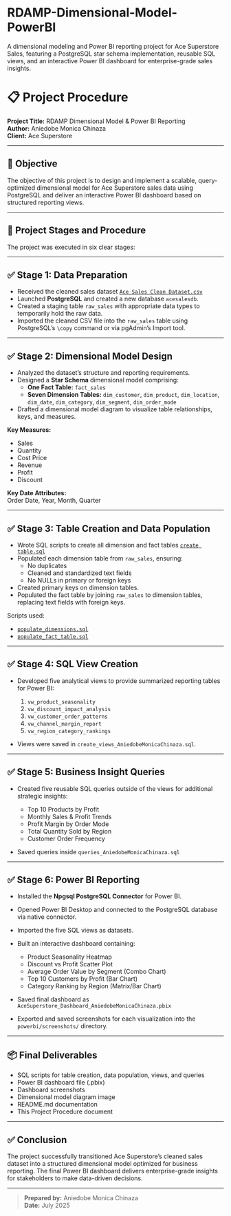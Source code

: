 # RDAMP-Dimensional-Model-PowerBI
A dimensional modeling and Power BI reporting project for Ace Superstore Sales, featuring a PostgreSQL star schema implementation, reusable SQL views, and an interactive Power BI dashboard for enterprise-grade sales insights.


# 📋 Project Procedure  
**Project Title:** RDAMP Dimensional Model & Power BI Reporting  
**Author:** Aniedobe Monica Chinaza  
**Client:** Ace Superstore  

---

## 📖 Objective  

The objective of this project is to design and implement a scalable, query-optimized dimensional model for Ace Superstore sales data using PostgreSQL and deliver an interactive Power BI dashboard based on structured reporting views.  

---

## 📌 Project Stages and Procedure  

The project was executed in six clear stages:

---

## ✅ Stage 1: Data Preparation  

- Received the cleaned sales dataset [`Ace Sales Clean Dataset.csv`](https://github.com/MonicaAniedobe/RDAMP-Dimensional-Model-PowerBI/blob/main/Ace%20Sales%20Clean%20Dataset.csv.csv)
- Launched **PostgreSQL** and created a new database `acesalesdb`.
- Created a staging table `raw_sales` with appropriate data types to temporarily hold the raw data.
- Imported the cleaned CSV file into the `raw_sales` table using PostgreSQL’s `\copy` command or via pgAdmin’s Import tool.

---

## ✅ Stage 2: Dimensional Model Design  

- Analyzed the dataset’s structure and reporting requirements.
- Designed a **Star Schema** dimensional model comprising:
  - **One Fact Table:** `fact_sales`
  - **Seven Dimension Tables:** `dim_customer`, `dim_product`, `dim_location`, `dim_date`, `dim_category`, `dim_segment`, `dim_order_mode`
- Drafted a dimensional model diagram to visualize table relationships, keys, and measures.

**Key Measures:**
- Sales
- Quantity
- Cost Price
- Revenue
- Profit
- Discount  

**Key Date Attributes:**  
Order Date, Year, Month, Quarter

---

## ✅ Stage 3: Table Creation and Data Population  

- Wrote SQL scripts to create all dimension and fact tables [`create table.sql`](https://github.com/MonicaAniedobe/RDAMP-Dimensional-Model-PowerBI/blob/main/Table%20scripts.sql)
- Populated each dimension table from `raw_sales`, ensuring:
  - No duplicates
  - Cleaned and standardized text fields
  - No NULLs in primary or foreign keys
- Created primary keys on dimension tables.
- Populated the fact table by joining `raw_sales` to dimension tables, replacing text fields with foreign keys.

Scripts used:
- [`populate_dimensions.sql`](https://github.com/MonicaAniedobe/RDAMP-Dimensional-Model-PowerBI/blob/main/Dimension%20Table.sql)
- [`populate_fact_table.sql`](https://github.com/MonicaAniedobe/RDAMP-Dimensional-Model-PowerBI/blob/main/Fact%20table.sql)

---

## ✅ Stage 4: SQL View Creation  

- Developed five analytical views to provide summarized reporting tables for Power BI:
  1. `vw_product_seasonality`
  2. `vw_discount_impact_analysis`
  3. `vw_customer_order_patterns`
  4. `vw_channel_margin_report`
  5. `vw_region_category_rankings`

- Views were saved in `create_views_AniedobeMonicaChinaza.sql`.

---

## ✅ Stage 5: Business Insight Queries  

- Created five reusable SQL queries outside of the views for additional strategic insights:
  - Top 10 Products by Profit
  - Monthly Sales & Profit Trends
  - Profit Margin by Order Mode
  - Total Quantity Sold by Region
  - Customer Order Frequency

- Saved queries inside `queries_AniedobeMonicaChinaza.sql`

---

## ✅ Stage 6: Power BI Reporting  

- Installed the **Npgsql PostgreSQL Connector** for Power BI.
- Opened Power BI Desktop and connected to the PostgreSQL database via native connector.
- Imported the five SQL views as datasets.
- Built an interactive dashboard containing:
  - Product Seasonality Heatmap
  - Discount vs Profit Scatter Plot
  - Average Order Value by Segment (Combo Chart)
  - Top 10 Customers by Profit (Bar Chart)
  - Category Ranking by Region (Matrix/Bar Chart)

- Saved final dashboard as `AceSuperstore_Dashboard_AniedobeMonicaChinaza.pbix`
- Exported and saved screenshots for each visualization into the `powerbi/screenshots/` directory.

---

## 📦 Final Deliverables  

- SQL scripts for table creation, data population, views, and queries
- Power BI dashboard file (.pbix)
- Dashboard screenshots
- Dimensional model diagram image
- README.md documentation
- This Project Procedure document

---

## ✅ Conclusion  

The project successfully transitioned Ace Superstore’s cleaned sales dataset into a structured dimensional model optimized for business reporting. The final Power BI dashboard delivers enterprise-grade insights for stakeholders to make data-driven decisions.

---

> **Prepared by:** Aniedobe Monica Chinaza  
> **Date:** July 2025
